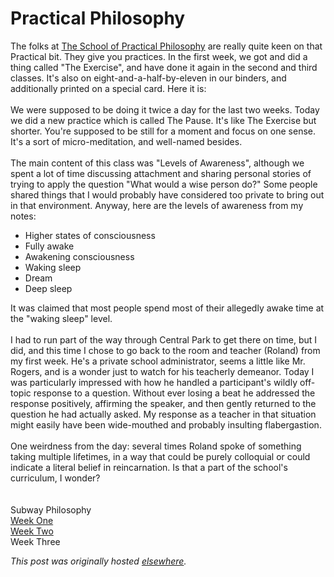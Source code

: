 # Practical Philosophy

<div>
<p>The folks at <a href="http://philosophyworks.org/">The School of Practical Philosophy</a> are really quite keen on that Practical bit.  They give you practices.  In the first week, we got and did a thing called "The Exercise", and have done it again in the second and third classes.  It's also on eight-and-a-half-by-eleven in our binders, and additionally printed on a special card.  Here it is:<br><br><a onblur="try {parent.deselectBloggerImageGracefully();} catch(e) {}" href="photo.jpg"><img src="photo.jpg" alt="" id="BLOGGER_PHOTO_ID_5162539749740826722" border="0"></a><br>We were supposed to be doing it twice a day for the last two weeks.  Today we did a new practice which is called The Pause.  It's like The Exercise but shorter.  You're supposed to be still for a moment and focus on one sense.  It's a sort of micro-meditation, and well-named besides.<br><br>The main content of this class was "Levels of Awareness", although we spent a lot of time discussing attachment and sharing personal stories of trying to apply the question "What would a wise person do?"  Some people shared things that I would probably have considered too private to bring out in that environment.  Anyway, here are the levels of awareness from my notes:<br></p>
<ul>
<li>Higher states of consciousness</li>
<li>Fully awake</li>
<li>Awakening consciousness</li>
<li>Waking sleep</li>
<li>Dream</li>
<li>Deep sleep</li>
</ul>It was claimed that most people spend most of their allegedly awake time at the "waking sleep" level.<br><br>I had to run part of the way through Central Park to get there on time, but I did, and this time I chose to go back to the room and teacher (Roland) from my first week.  He's a private school administrator, seems a little like Mr. Rogers, and is a wonder just to watch for his teacherly demeanor.  Today I was particularly impressed with how he handled a participant's wildly off-topic response to a question.  Without ever losing a beat he addressed the response positively, affirming the speaker, and then gently returned to the question he had actually asked.  My response as a teacher in that situation might easily have been wide-mouthed and probably insulting flabergastion.<br><br>One weirdness from the day: several times Roland spoke of something taking multiple lifetimes, in a way that could be purely colloquial or could indicate a literal belief in reincarnation.  Is that a part of the school's curriculum, I wonder?<br><br><br>Subway Philosophy<br><a href="http://planspace.blogspot.com/2008/01/subway-philosophy.html">Week One</a><br><a href="http://planspace.blogspot.com/2008/01/philosophy-works-week-two.html">Week Two</a><br>Week Three</div>


*This post was originally hosted [elsewhere](http://planspace.blogspot.com/2008/02/practical-philosophy.html).*
